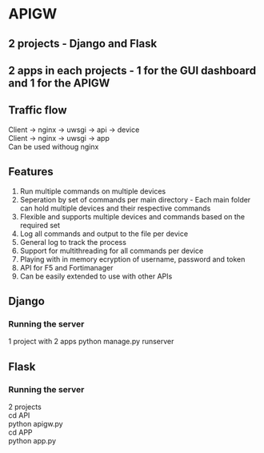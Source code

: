 # APIGW

## 2 projects - Django and Flask
## 2 apps in each projects - 1 for the GUI dashboard and 1 for the APIGW

## Traffic flow
Client -> nginx -> uwsgi -> api -> device  
Client -> nginx -> uwsgi -> app  
Can be used withoug nginx  

## Features
1. Run multiple commands on multiple devices
2. Seperation by set of commands per main directory - Each main folder can hold multiple devices and their respective commands
3. Flexible and supports multiple devices and commands based on the required set
4. Log all commands and output to the file per device
5. General log to track the process
6. Support for multithreading for all commands per device
7. Playing with in memory ecryption of username, password and token
8. API for F5 and Fortimanager
9. Can be easily extended to use with other APIs


## Django
### Running the server
1 project with 2 apps
python manage.py runserver  


## Flask
### Running the server
2 projects  
cd API  
python apigw.py  
cd APP  
python app.py  





